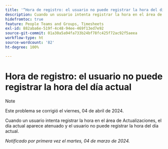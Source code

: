 ```yaml
---
title: '“Hora de registro: el usuario no puede registrar la hora del día actual”'
description: Cuando un usuario intenta registrar la hora en el área de Actualizaciones, el día actual aparece atenuado y el usuario no puede registrar la hora del día actual.
hidefromtoc: true
feature: People Teams and Groups, Timesheets
exl-id: 882aba6e-519f-4c48-94ee-469f13ed7e92
source-git-commit: 01a30a5a94fa733b24bf78fc425f72ac92f5aeea
workflow-type: ht
source-wordcount: '82'
ht-degree: 100%

---
```


# Hora de registro: el usuario no puede registrar la hora del día actual

>[!NOTE]
>
>Este problema se corrigió el viernes, 04 de abril de 2024.

Cuando un usuario intenta registrar la hora en el área de Actualizaciones, el día actual aparece atenuado y el usuario no puede registrar la hora del día actual.

_Notificado por primera vez el martes, 04 de marzo de 2024._
